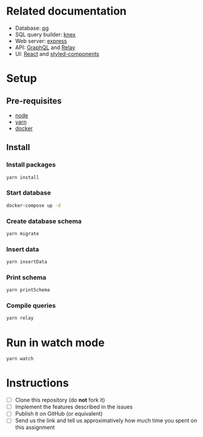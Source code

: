 # Related documentation

- Database: [pg](https://www.postgresql.org/docs/)
- SQL query builder: [knex](https://knexjs.org/)
- Web server: [express](https://expressjs.com/)
- API: [GraphQL](https://graphql.org/learn/) and [Relay](https://relay.dev/)
- UI: [React](https://reactjs.org/) and [styled-components](https://www.styled-components.com/)

# Setup

## Pre-requisites

- [node](https://nodejs.org/en/download/)
- [yarn](https://yarnpkg.com/lang/en/docs/install)
- [docker](https://docs.docker.com/install/)

## Install

### Install packages

```sh
yarn install
```

### Start database

```sh
docker-compose up -d
```

### Create database schema

```sh
yarn migrate
```

### Insert data

```sh
yarn insertData
```

### Print schema

```sh
yarn printSchema
```

### Compile queries

```sh
yarn relay
```

# Run in watch mode

```sh
yarn watch
```

# Instructions

- [ ] Clone this repository (do **not** fork it)
- [ ] Implement the features described in the issues
- [ ] Publish it on GitHub (or equivalent)
- [ ] Send us the link and tell us approximatively how much time you spent on this assignment
